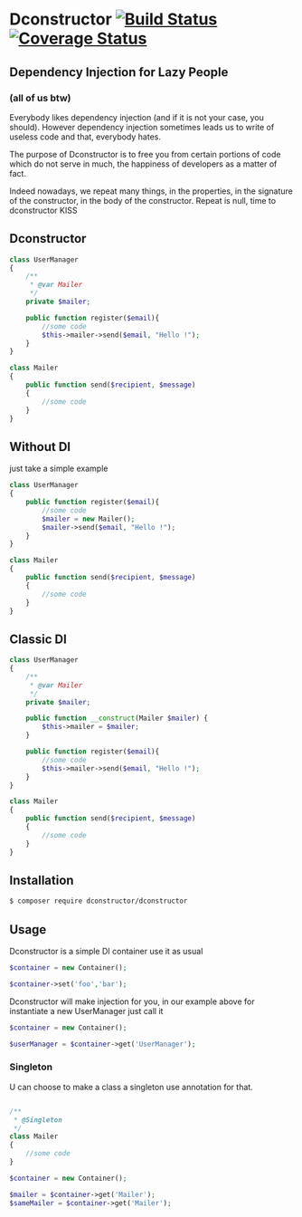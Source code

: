 # Dconstructor [![Build Status](https://travis-ci.org/jonathankowalski/omg.svg?branch=master)](https://travis-ci.org/jonathankowalski/dconstructor) [![Coverage Status](https://coveralls.io/repos/github/jonathankowalski/dconstructor/badge.svg?branch=master)](https://coveralls.io/github/jonathankowalski/dconstructor?branch=master)

## Dependency Injection for Lazy People
### (all of us btw)

Everybody likes dependency injection (and if it is not your case, you should). However dependency injection sometimes leads us to write of useless code and that, everybody hates.

The purpose of Dconstructor is to free you from certain portions of code which do not serve in much, the happiness of developers as a matter of fact.

Indeed nowadays, we repeat many things, in the properties, in the signature of the constructor, in the body of the constructor. Repeat is null, time to dconstructor KISS

## Dconstructor

```php
class UserManager
{
    /**
     * @var Mailer
     */
    private $mailer;

    public function register($email){
        //some code
        $this->mailer->send($email, "Hello !");
    }
}

class Mailer
{
    public function send($recipient, $message)
    {
        //some code
    }
}
```

## Without DI

just take a simple example

```php
class UserManager
{
    public function register($email){
        //some code
        $mailer = new Mailer();
        $mailer->send($email, "Hello !");
    }
}

class Mailer
{
    public function send($recipient, $message)
    {
        //some code
    }
}
```

## Classic DI

```php
class UserManager
{
    /**
     * @var Mailer
     */
    private $mailer;

    public function __construct(Mailer $mailer) {
        $this->mailer = $mailer;
    }

    public function register($email){
        //some code
        $this->mailer->send($email, "Hello !");
    }
}

class Mailer
{
    public function send($recipient, $message)
    {
        //some code
    }
}
```

## Installation

```sh
$ composer require dconstructor/dconstructor
```


## Usage

Dconstructor is a simple DI container use it as usual

```php
$container = new Container();

$container->set('foo','bar');
```

Dconstructor will make injection for you, in our example above for instantiate a new UserManager just call it

```php
$container = new Container();

$userManager = $container->get('UserManager');
```

### Singleton

U can choose to make a class a singleton use annotation for that.

```php

/**
 * @Singleton
 */
class Mailer
{
    //some code
}

$container = new Container();

$mailer = $container->get('Mailer');
$sameMailer = $container->get('Mailer');
```
